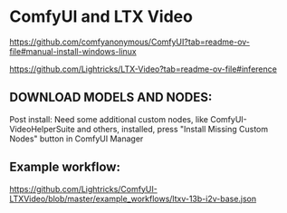 
# ComfyUI and LTX Video

https://github.com/comfyanonymous/ComfyUI?tab=readme-ov-file#manual-install-windows-linux

https://github.com/Lightricks/LTX-Video?tab=readme-ov-file#inference



## DOWNLOAD MODELS AND NODES:
Post install: Need some additional custom nodes, like ComfyUI-VideoHelperSuite and others, installed, press "Install Missing Custom Nodes" button in ComfyUI Manager  



## Example workflow:  
https://github.com/Lightricks/ComfyUI-LTXVideo/blob/master/example_workflows/ltxv-13b-i2v-base.json  

